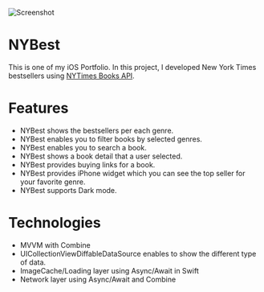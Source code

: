 ![Screenshot](https://github.com/idreamer/nybest2/blob/main/screenshots/screenshot.png)

#  NYBest
This is one of my iOS Portfolio. In this project, I developed New York Times bestsellers using [NYTimes Books API](https://developer.nytimes.com/).

# Features
- NYBest shows the bestsellers per each genre.
- NYBest enables you to filter books by selected genres.
- NYBest enables you to search a book.
- NYBest shows a book detail that a user selected.
- NYBest provides buying links for a book.
- NYBest provides iPhone widget which you can see the top seller for your favorite genre.
- NYBest supports Dark mode.

# Technologies
- MVVM with Combine 
- UICollectionViewDiffableDataSource enables to show the different type of data.
- ImageCache/Loading layer using Async/Await in Swift
- Network layer using Async/Await and Combine
